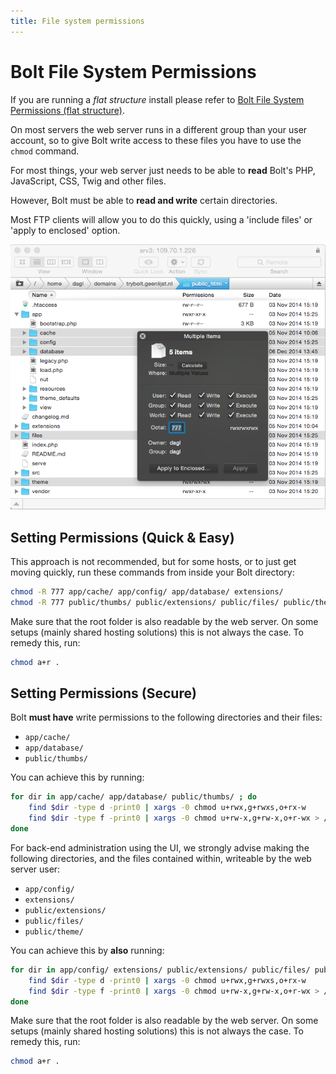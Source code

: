```yaml
---
title: File system permissions
---
```

Bolt File System Permissions
============================

If you are running a *flat structure* install please refer to
[Bolt File System Permissions (flat structure)][flat].

On most servers the web server runs in a different group than your user
account, so to give Bolt write access to these files you have to use the
`chmod` command.

For most things, your web server just needs to be able to **read** Bolt's PHP,
JavaScript, CSS, Twig and other files.

However, Bolt must be able to **read and write** certain directories.

Most FTP clients will allow you to do this quickly, using a 'include files' or
'apply to enclosed' option.

<a href="/files/ftp-chmod.png" class="popup"><img src="/files/ftp-chmod.png" width="590"></a><br>


Setting Permissions (Quick & Easy)
----------------------------------

This approach is not recommended, but for some hosts, or to just get moving
quickly, run these commands from inside your Bolt directory:

```bash
chmod -R 777 app/cache/ app/config/ app/database/ extensions/
chmod -R 777 public/thumbs/ public/extensions/ public/files/ public/theme/
```

Make sure that the root folder is also readable by the web server. On some
setups (mainly shared hosting solutions) this is not always the case. To remedy
this, run:

```bash
chmod a+r .
```


Setting Permissions (Secure)
----------------------------

Bolt **must have** write permissions to the following directories and their
files:

  * `app/cache/`
  * `app/database/`
  * `public/thumbs/`

You can achieve this by running:

```bash
for dir in app/cache/ app/database/ public/thumbs/ ; do
    find $dir -type d -print0 | xargs -0 chmod u+rwx,g+rwxs,o+rx-w
    find $dir -type f -print0 | xargs -0 chmod u+rw-x,g+rw-x,o+r-wx > /dev/null 2>&1
done
```

For back-end administration using the UI, we strongly advise making the
following directories, and the files contained within, writeable by the web
server user:

  * `app/config/`
  * `extensions/`
  * `public/extensions/`
  * `public/files/`
  * `public/theme/`

You can achieve this by **also** running:

```bash
for dir in app/config/ extensions/ public/extensions/ public/files/ public/theme/ ; do
    find $dir -type d -print0 | xargs -0 chmod u+rwx,g+rwxs,o+rx-w
    find $dir -type f -print0 | xargs -0 chmod u+rw-x,g+rw-x,o+r-wx > /dev/null 2>&1
done
```

Make sure that the root folder is also readable by the web server. On some
setups (mainly shared hosting solutions) this is not always the case. To remedy
this, run:

```bash
chmod a+r .
```

[flat]: permissions-flat-structure
